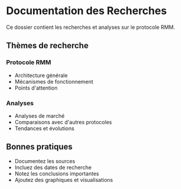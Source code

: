 # Documentation des Recherches

Ce dossier contient les recherches et analyses sur le protocole RMM.

## Thèmes de recherche

### Protocole RMM
- Architecture générale
- Mécanismes de fonctionnement
- Points d'attention

### Analyses
- Analyses de marché
- Comparaisons avec d'autres protocoles
- Tendances et évolutions

## Bonnes pratiques

- Documentez les sources
- Incluez des dates de recherche
- Notez les conclusions importantes
- Ajoutez des graphiques et visualisations 